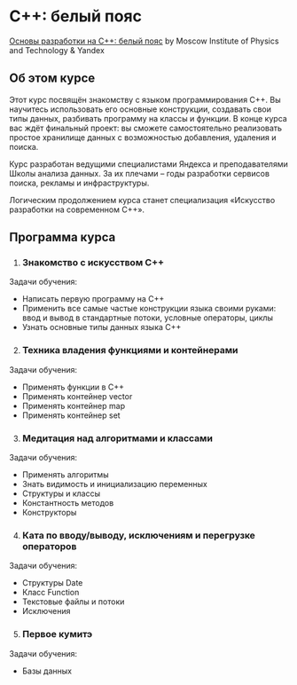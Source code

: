 # C++: белый пояс

[Основы разработки на C++: белый пояс](https://www.coursera.org/learn/c-plus-plus-white/) by Moscow Institute of Physics and Technology & Yandex

## Об этом курсе

Этот курс посвящён знакомству с языком программирования С++. Вы научитесь использовать его основные конструкции, создавать свои типы данных, разбивать программу на классы и функции.
В конце курса вас ждёт финальный проект: вы сможете самостоятельно реализовать простое хранилище данных с возможностью добавления, удаления и поиска.

Курс разработан ведущими специалистами Яндекса и преподавателями Школы анализа данных. За их плечами – годы разработки сервисов поиска, рекламы и инфраструктуры.

Логическим продолжением курса станет специализация «Искусство разработки на современном C++».

## Программа курса

1. ### Знакомство с искусством C++

Задачи обучения:
* Написать первую программу на С++
* Применить все самые частые конструкции языка своими руками: ввод и вывод в стандартные потоки, условные операторы, циклы
* Узнать основные типы данных языка С++

2. ### Техника владения функциями и контейнерами

Задачи обучения:
* Применять функции в С++
* Применять контейнер vector
* Применять контейнер map
* Применять контейнер set

3. ### Медитация над алгоритмами и классами
Задачи обучения:
* Применять алгоритмы
* Знать видимость и инициализацию переменных
* Структуры и классы
* Константность методов
* Конструкторы

4. ### Ката по вводу/выводу, исключениям и перегрузке операторов

Задачи обучения:
* Структуры Date
* Класс Function
* Текстовые файлы и потоки
* Исключения

5. ### Первое кумитэ

Задачи обучения:
* Базы данных
